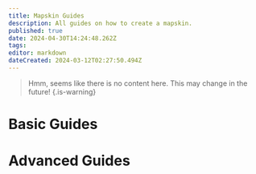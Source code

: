 ```yaml
---
title: Mapskin Guides
description: All guides on how to create a mapskin.
published: true
date: 2024-04-30T14:24:48.262Z
tags: 
editor: markdown
dateCreated: 2024-03-12T02:27:50.494Z
---
```


> Hmm, seems like there is no content here. This may change in the future!
{.is-warning}


# Basic Guides


# Advanced Guides




